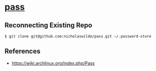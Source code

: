 # [pass](https://www.passwordstore.org/)

## Reconnecting Existing Repo

```shell
$ git clone git@github.com:nicholaswilde/pass.git ~/.password-store
```

## References

* https://wiki.archlinux.org/index.php/Pass
